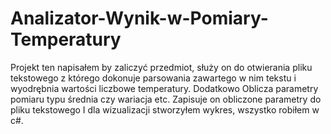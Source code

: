 # Analizator-Wynik-w-Pomiary-Temperatury
Projekt ten napisałem by zaliczyć przedmiot, służy on do otwierania pliku tekstowego z którego dokonuje parsowania zawartego w nim tekstu i wyodrębnia wartości liczbowe temperatury.
Dodatkowo Oblicza parametry pomiaru typu średnia czy wariacja etc.
Zapisuje on obliczone parametry do pliku tekstowego 
I dla wizualizacji stworzyłem wykres, wszystko robiłem w c#.

